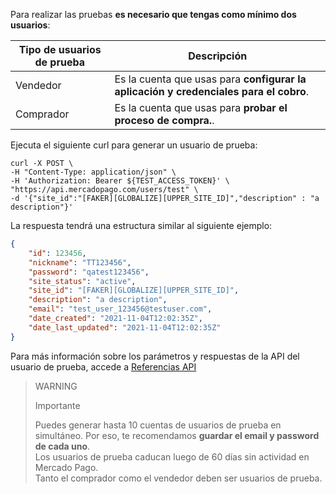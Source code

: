 Para realizar las pruebas **es necesario que tengas como mínimo dos usuarios**:

| Tipo de usuarios de prueba | Descripción |
| --- | --- |
| Vendedor | Es la cuenta que usas para **configurar la aplicación y credenciales para el cobro**. |
| Comprador | Es la cuenta que usas para **probar el proceso de compra.**. |

Ejecuta el siguiente curl para generar un usuario de prueba:

```curl
curl -X POST \
-H "Content-Type: application/json" \
-H 'Authorization: Bearer ${TEST_ACCESS_TOKEN}' \
"https://api.mercadopago.com/users/test" \
-d '{"site_id":"[FAKER][GLOBALIZE][UPPER_SITE_ID]","description" : "a description"}'
```

La respuesta tendrá una estructura similar al siguiente ejemplo:

```json
{
    "id": 123456,
    "nickname": "TT123456",
    "password": "qatest123456",
    "site_status": "active",
    "site_id": "[FAKER][GLOBALIZE][UPPER_SITE_ID]",
    "description": "a description",
    "email": "test_user_123456@testuser.com",
    "date_created": "2021-11-04T12:02:35Z",
    "date_last_updated": "2021-11-04T12:02:35Z"
}
```

Para más información sobre los parámetros y respuestas de la API del usuario de prueba, accede a [Referencias API](https://www.mercadopago[FAKER][URL][DOMAIN]/developers/es/reference/test_user/_users_test/post)

>WARNING
>
>Importante
>
> Puedes generar hasta 10 cuentas de usuarios de prueba en simultáneo. Por eso, te recomendamos **guardar el email y password de cada uno**.
> <br/>
> Los usuarios de prueba caducan luego de 60 días sin actividad en Mercado Pago.
> <br/>
> Tanto el comprador como el vendedor deben ser usuarios de prueba.